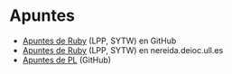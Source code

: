 # Apuntes

* [Apuntes de Ruby](http://crguezl.github.io/apuntes-ruby/) (LPP, SYTW) en GitHub
* [Apuntes de Ruby](http://nereida.deioc.ull.es/~lpp/perlexamples/) (LPP, SYTW) en nereida.deioc.ull.es
* [Apuntes de PL](http://crguezl.github.io/pl-html/javascriptexamples.html) (GitHub)

